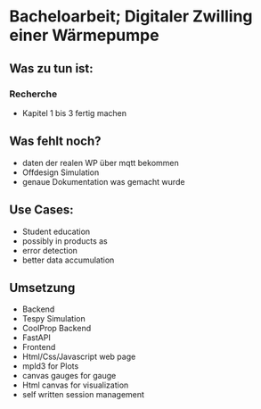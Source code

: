 # Bacheloarbeit; Digitaler Zwilling einer Wärmepumpe

## Was zu tun ist:

### Recherche
- Kapitel 1 bis 3 fertig machen

## Was fehlt noch?
- daten der realen WP über mqtt bekommen
- Offdesign Simulation
- genaue Dokumentation was gemacht wurde

## Use Cases:
- Student education
- possibly in products as
 - error detection
 - better data accumulation

## Umsetzung
- Backend
 - Tespy Simulation
  - CoolProp Backend
 - FastAPI
- Frontend
 - Html/Css/Javascript web page
 - mpld3 for Plots
 - canvas gauges for gauge
 - Html canvas for visualization
 - self written session management
